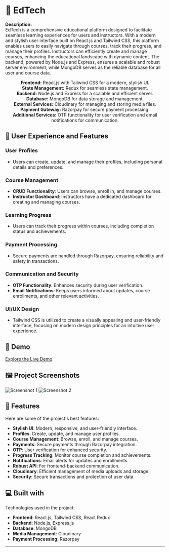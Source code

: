 # 🏫 EdTech

**Description:**  
EdTech is a comprehensive educational platform designed to facilitate seamless learning experiences for users and instructors. With a modern and stylish user interface built on React.js and Tailwind CSS, this platform enables users to easily navigate through courses, track their progress, and manage their profiles. Instructors can efficiently create and manage courses, enhancing the educational landscape with dynamic content. The backend, powered by Node.js and Express, ensures a scalable and robust server environment, while MongoDB serves as the reliable database for all user and course data. 

<p align="center">
  <strong>Frontend:</strong> React.js with Tailwind CSS for a modern, stylish UI.<br>
  <strong>State Management:</strong> Redux for seamless state management.<br>
  <strong>Backend:</strong> Node.js and Express for a scalable and efficient server.<br>
  <strong>Database:</strong> MongoDB for data storage and management.<br>
  <strong>External Services:</strong> Cloudinary for managing and storing media files.<br>
  <strong>Payment Gateway:</strong> Razorpay for secure payment processing.<br>
  <strong>Additional Services:</strong> OTP functionality for user verification and email notifications for communication.
</p>

## 🌟 User Experience and Features

### User Profiles
- Users can create, update, and manage their profiles, including personal details and preferences.

### Course Management
- **CRUD Functionality**: Users can browse, enroll in, and manage courses.
- **Instructor Dashboard**: Instructors have a dedicated dashboard for creating and managing courses.

### Learning Progress
- Users can track their progress within courses, including completion status and achievements.

### Payment Processing
- Secure payments are handled through Razorpay, ensuring reliability and safety in transactions.

### Communication and Security
- **OTP Functionality**: Enhances security during user verification.
- **Email Notifications**: Keeps users informed about updates, course enrollments, and other relevant activities.

### UI/UX Design
- Tailwind CSS is utilized to create a visually appealing and user-friendly interface, focusing on modern design principles for an intuitive user experience.

## 🚀 Demo
[Explore the Live Demo](https://harsh-edtech-project.netlify.app)

## 🖼️ Project Screenshots

![Screenshot 1](https://i.ibb.co/4NrsXzd/Screenshot-2024-10-19-182305.png)
![Screenshot 2](https://i.ibb.co/2yRB95D/Screenshot-2024-10-19-183259.png)

## 🧐 Features
Here are some of the project's best features:
- **Stylish UI**: Modern, responsive, and user-friendly interface.
- **Profiles**: Create, update, and manage user profiles.
- **Course Management**: Browse, enroll, and manage courses.
- **Payments**: Secure payments through Razorpay integration.
- **OTP**: User verification for enhanced security.
- **Progress Tracking**: Monitor course completion and achievements.
- **Notifications**: Email alerts for updates and enrollments.
- **Robust API**: For frontend-backend communication.
- **Cloudinary**: Efficient management of media uploads and storage.
- **Security**: Secure transactions and protection of user data.

## 💻 Built with
Technologies used in the project:
- **Frontend**: React.js, Tailwind CSS, React Redux
- **Backend**: Node.js, Express.js
- **Database**: MongoDB
- **Media Management**: Cloudinary
- **Payment Processing**: Razorpay

---
